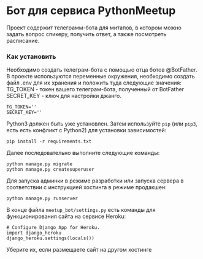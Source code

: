 # Бот для сервиса PythonMeetup
 
Проект содержит телеграмм-бота для митапов, в котором можно задать вопрос спикеру, получить ответ, а также посмотреть расписание.

### Как установить
Необходимо создать телеграм-бота с помощью отца ботов @BotFather. <br />
В проекте используются переменные окружения, необходимо создать файл .env для их хранения и положить туда следующие значения: <br />
TG_TOKEN - токен вашего телеграм-бота, полученный от BotFather <br />
SECRET_KEY - ключ для настройки джанго.
```
TG_TOKEN=''
SECRET_KEY=''
```
Python3 должен быть уже установлен. 
Затем используйте `pip` (или `pip3`, есть есть конфликт с Python2) для установки зависимостей:
```
pip install -r requirements.txt
```
Далее последовательно выполните следующие команды:
```
python manage.py migrate
python manage.py createsuperuser
```
Для запуска админки в режиме разработки или запуска сервера в соответствии с инструкцией хостинга в режиме продакшен:
```
python manage.py runserver
```
В конце файла `meetup_bot/settings.py` есть команды для функционирования сайта на сервисе Heroku:
```
# Configure Django App for Heroku.
import django_heroku
django_heroku.settings(locals())
```

Уберите их, если размещаете сайт на другом хостинге
